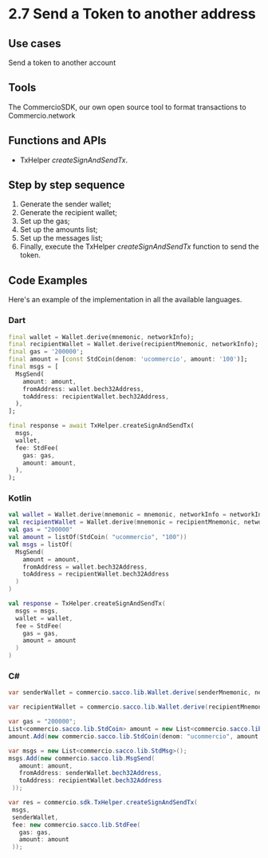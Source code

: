 # 2.7 Send a Token to another address

## Use cases
Send a token to another account

## Tools
The CommercioSDK, our own open source tool to format transactions to Commercio.network

## Functions and APIs
- TxHelper _createSignAndSendTx_.

## Step by step sequence
1. Generate the sender wallet;
2. Generate the recipient wallet;
3. Set up the gas;
4. Set up the amounts list;
5. Set up the messages list;
6. Finally, execute the TxHelper _createSignAndSendTx_ function to send the token.

## Code Examples
Here's an example of the implementation in all the available languages.

### Dart
```dart
final wallet = Wallet.derive(mnemonic, networkInfo);
final recipientWallet = Wallet.derive(recipientMnemonic, networkInfo);
final gas = '200000';
final amount = [const StdCoin(denom: 'ucommercio', amount: '100')];
final msgs = [
  MsgSend(
    amount: amount,
    fromAddress: wallet.bech32Address,
    toAddress: recipientWallet.bech32Address,
  ),
];

final response = await TxHelper.createSignAndSendTx(
  msgs,
  wallet,
  fee: StdFee(
    gas: gas,
    amount: amount,
  ),
);
```

### Kotlin
```kotlin
val wallet = Wallet.derive(mnemonic = mnemonic, networkInfo = networkInfo)
val recipientWallet = Wallet.derive(mnemonic = recipientMnemonic, networkInfo = networkInfo)
val gas = "200000"
val amount = listOf(StdCoin( "ucommercio", "100"))
val msgs = listOf(
  MsgSend(
    amount = amount,
    fromAddress = wallet.bech32Address,
    toAddress = recipientWallet.bech32Address
  )
)

val response = TxHelper.createSignAndSendTx(
  msgs = msgs,
  wallet = wallet, 
  fee = StdFee(
    gas = gas, 
    amount = amount
  )
)
```

### C\#
```csharp
var senderWallet = commercio.sacco.lib.Wallet.derive(senderMnemonic, networkInfo);

var recipientWallet = commercio.sacco.lib.Wallet.derive(recipientMnemonic, networkInfo);

var gas = "200000";
List<commercio.sacco.lib.StdCoin> amount = new List<commercio.sacco.lib.StdCoin>();
amount.Add(new commercio.sacco.lib.StdCoin(denom: "ucommercio", amount: "10"));

var msgs = new List<commercio.sacco.lib.StdMsg>();
msgs.Add(new commercio.sacco.lib.MsgSend(
   amount: amount,
   fromAddress: senderWallet.bech32Address,
   toAddress: recipientWallet.bech32Address
 ));

var res = commercio.sdk.TxHelper.createSignAndSendTx(
 msgs,
 senderWallet,
 fee: new commercio.sacco.lib.StdFee(
   gas: gas,
   amount: amount
 ));
```